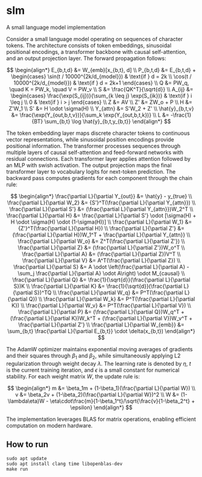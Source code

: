 # slm
A small language model implementation

Consider a small language model operating on sequences of character tokens. The architecture consists of token embeddings, sinusoidal positional encodings, a transformer backbone with causal self-attention, and an output projection layer. The forward propagation follows:

$$
\begin{align*}
E_{b,t,d} &= W_{emb}[x_{b,t}, d] \\
P_{b,t,d} &= E_{b,t,d} + \begin{cases}
\sin(t / 10000^{2k/d_{model}}) & \text{if } d = 2k \\
\cos(t / 10000^{2k/d_{model}}) & \text{if } d = 2k+1
\end{cases} \\
Q &= PW_q, \quad K = PW_k, \quad V = PW_v \\
S &= \frac{QK^T}{\sqrt{d}} \\
A_{ij} &= \begin{cases}
\frac{\exp(S_{ij})}{\sum_{k \leq j} \exp(S_{ik})} & \text{if } i \leq j \\
0 & \text{if } i > j
\end{cases} \\
Z &= AV \\
Z' &= ZW_o + P \\
H &= Z'W_1 \\
S' &= H \odot \sigma(H) \\
Y_{attn} &= S'W_2 + Z' \\
\hat{y}_{b,t,v} &= \frac{\exp(Y_{out,b,t,v})}{\sum_k \exp(Y_{out,b,t,k})} \\
L &= -\frac{1}{BT} \sum_{b,t} \log \hat{y}_{b,t,y_{b,t}}
\end{align*}
$$

The token embedding layer maps discrete character tokens to continuous vector representations, while sinusoidal position encodings provide positional information. The transformer processes sequences through multiple layers of causal self-attention and feed-forward networks with residual connections. Each transformer layer applies attention followed by an MLP with swish activation. The output projection maps the final transformer layer to vocabulary logits for next-token prediction. The backward pass computes gradients for each component through the chain rule:

$$
\begin{align*}
\frac{\partial L}{\partial Y_{out}} &= \hat{y} - y_{true} \\
\frac{\partial L}{\partial W_2} &= {S'}^T(\frac{\partial L}{\partial Y_{attn}}) \\
\frac{\partial L}{\partial S'} &= (\frac{\partial L}{\partial Y_{attn}})W_2^T \\
\frac{\partial L}{\partial H} &= \frac{\partial L}{\partial S'} \odot [\sigma(H) + H \odot \sigma(H) \odot (1-\sigma(H))] \\
\frac{\partial L}{\partial W_1} &= {Z'}^T(\frac{\partial L}{\partial H}) \\
\frac{\partial L}{\partial Z'} &= (\frac{\partial L}{\partial H})W_1^T + \frac{\partial L}{\partial Y_{attn}} \\
\frac{\partial L}{\partial W_o} &= Z^T(\frac{\partial L}{\partial Z'}) \\
\frac{\partial L}{\partial Z} &= (\frac{\partial L}{\partial Z'})W_o^T \\
\frac{\partial L}{\partial A} &= (\frac{\partial L}{\partial Z})V^T \\
\frac{\partial L}{\partial V} &= A^T(\frac{\partial L}{\partial Z}) \\
\frac{\partial L}{\partial S} &= A \odot \left(\frac{\partial L}{\partial A} - \sum_j \frac{\partial L}{\partial A} \odot A\right) \odot M_{causal} \\
\frac{\partial L}{\partial Q} &= \frac{1}{\sqrt{d}}(\frac{\partial L}{\partial S})K \\
\frac{\partial L}{\partial K} &= \frac{1}{\sqrt{d}}(\frac{\partial L}{\partial S})^TQ \\
\frac{\partial L}{\partial W_q} &= P^T(\frac{\partial L}{\partial Q}) \\
\frac{\partial L}{\partial W_k} &= P^T(\frac{\partial L}{\partial K}) \\
\frac{\partial L}{\partial W_v} &= P^T(\frac{\partial L}{\partial V}) \\
\frac{\partial L}{\partial P} &= (\frac{\partial L}{\partial Q})W_q^T + (\frac{\partial L}{\partial K})W_k^T + (\frac{\partial L}{\partial V})W_v^T + \frac{\partial L}{\partial Z'} \\
\frac{\partial L}{\partial W_{emb}} &= \sum_{b,t} \frac{\partial L}{\partial E_{b,t}} \cdot \delta(x_{b,t})
\end{align*}
$$

The AdamW optimizer maintains exponential moving averages of gradients and their squares through $\beta_1$ and $\beta_2$, while simultaneously applying L2 regularization through weight decay $\lambda$. The learning rate is denoted by $\eta$, $t$ is the current training iteration, and $\epsilon$ is a small constant for numerical stability. For each weight matrix $W$, the update rule is:

$$
\begin{align*}
m &= \beta_1m + (1-\beta_1)(\frac{\partial L}{\partial W}) \\
v &= \beta_2v + (1-\beta_2)(\frac{\partial L}{\partial W})^2 \\
W &= (1-\lambda\eta)W - \eta\cdot\frac{m}{1-\beta_1^t}/\sqrt{\frac{v}{1-\beta_2^t} + \epsilon}
\end{align*}
$$

The implementation leverages BLAS for matrix operations, enabling efficient computation on modern hardware.

## How to run
```
sudo apt update
sudo apt install clang time libopenblas-dev
make run
```